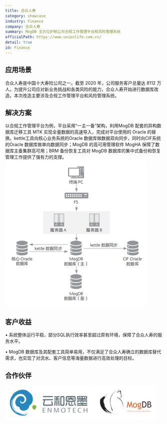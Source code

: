 ```yaml
---
title: 合众人寿
category: showcase
industry: Finance
company: 合众人寿
summary: MogDB 全方位护航公司合规工作管理平台和风险管理系统
officialPath: https://www.unionlife.com.cn/
detail: true
id: Finance
---
```


## 应用场景

合众人寿是中国十大寿险公司之一。截至 2020 年，公司服务客户总量达 8112 万人。为提升公司应对新业务挑战和各类风险的能力，合众人寿开始进行数据库改造。本次改造主要涉及合规工作管理平台和风险管理系统。

## 解决方案

<div class='solve-method'>
    <div class='text'>
    以合规工作管理平台为例，平台采用“一主一备”架构，利用MogDB 配套的异构数据库迁移工具 MTK 实现全量数据的高速导入，完成对平台使用的 Oracle 的替换。kettle工具向核心业务系统的Oracle 数据库做数据双向同步，同时向CIF系统的Oracle 数据库做单向数据同步；MogDB 的高可用管理软件 MogHA 保障了数据库主备集群高可用；BRM 备份恢复工具对 MogDB 数据库的集中式备份和恢复管理工作提供了强有力的支撑。
    </div>
<div class="case-img">
    <img src="./f1.png"/>
</div>
</div>

## 客户收益

• 系统整体运行平稳，部分SQL执行效率甚至超过原有环境，保障了合众人寿的服务水平。

• MogDB 数据库及其配套工具简单易用，不仅满足了合众人寿确立的数据库替代需求，也实现了对流水、客户信息等海量数据进行高效处理的目标。

## 合作伙伴

<div class=logo>
    <img src="./yunheenmo.png"/>
    <img src="./mogdb.png"/>
</div>
